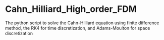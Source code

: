 # Cahn_Hilliard_High_order_FDM
The python script to solve the Cahn-Hilliard equation using finite difference method, the RK4 for time discretization, and Adams-Moulton for space discretization
